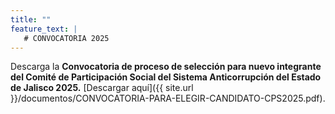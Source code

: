 ```yaml
---
title: ""
feature_text: |
   # CONVOCATORIA 2025
---
```


Descarga la **Convocatoria de proceso de selección para nuevo integrante del Comité de Participación Social del Sistema Anticorrupción del Estado de Jalisco 2025.** [Descargar aquí]({{ site.url }}/documentos/CONVOCATORIA-PARA-ELEGIR-CANDIDATO-CPS2025.pdf).

<p></p>
<p></p>
<p></p>



<p></p>


<p></p>
<p></p>
